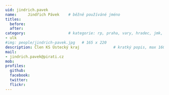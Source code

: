 ```yaml
---
uid: jindrich.pavek
name:     Jindřich Pávek  	# běžně používáné jméno
titles:
  before: 
  after:
category:                 	# kategorie: rp, praha, vary, hradec, jmk, senat
- ulk
#img: people/jindrich-pavek.jpg   # 165 x 220
description: Člen KS Ústecký kraj             	# kratký popis, max 160 znaků
mail:
- jindrich.pavek@pirati.cz
mob:			  
profiles:
  github:                 
  facebook: 		  
  twitter: 		  
  flickr:     		
---
```


